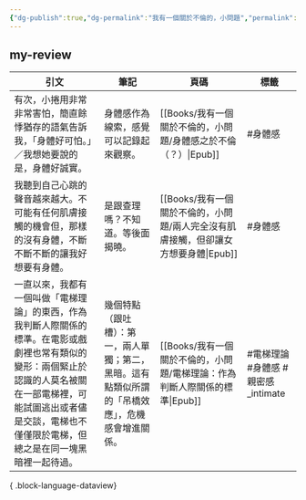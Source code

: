 ```yaml
---
{"dg-publish":true,"dg-permalink":"我有一個關於不倫的，小問題","permalink":"/我有一個關於不倫的，小問題/","title":"我有一個關於不倫的，小問題","tags":["📚Books","🎯Upper-Growth","親密關係"],"created":"2025-07-09T22:22:45.689+08:00","updated":"2025-07-10T01:02:51.695+08:00"}
---
```





## my-review

| 引文                                                                                                              | 筆記                                               | 頁碼                                                    | 標籤                       |
| --------------------------------------------------------------------------------------------------------------- | ------------------------------------------------ | ----------------------------------------------------- | ------------------------ |
| 有次，小捲用非常非常害怕，簡直餘悸猶存的語氣告訴我，「身體好可怕。」／我想她要說的是，身體好誠實。                                                               | 身體感作為線索，感覺可以記錄起來觀察。                              | [[Books/我有一個關於不倫的，小問題/身體感之於不倫（？）\|Epub]]           | #身體感                     |
| 我聽到自己心跳的聲音越來越大。不可能有任何肌膚接觸的機會但，那樣的沒有身體，不斷不斷不斷的讓我好想要有身體。                                                          | 是跟查理嗎？不知道。等後面揭曉。                                 | [[Books/我有一個關於不倫的，小問題/兩人完全沒有肌膚接觸，但卻讓女方想要身體\|Epub]] | #身體感                     |
| 一直以來，我都有一個叫做「電梯理論」的東西，作為我判斷人際關係的標準。在電影或戲劇裡也常有類似的變形：兩個緊止於認識的人莫名被關在一部電梯裡，可能試圖逃出或者儘是交談，電梯也不僅僅限於電梯，但總之是在同一塊黑暗裡一起待過。 | 幾個特點（跟吐槽）：第一，兩人單獨；第二，黑暗。這有點類似所謂的「吊橋效應」，危機感會增進關係。 | [[Books/我有一個關於不倫的，小問題/電梯理論：作為判斷人際關係的標準\|Epub]]     | #電梯理論 #身體感 #親密感_intimate |

{ .block-language-dataview}




